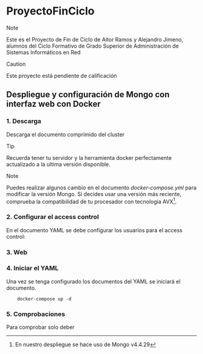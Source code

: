 # ProyectoFinCiclo
> [!NOTE] 
> Este es el Proyecto de Fin de Ciclo de Aitor Ramos y Alejandro Jimeno, alumnos del Ciclo Formativo de Grado Superior de Administración de Sistemas Informáticos en Red

> [!CAUTION]
> Este proyecto está pendiente de calificación

## Despliegue y configuración de Mongo con interfaz web con Docker

### 1. Descarga

Descarga el documento comprimido del cluster 

<!--Enlace para descargar el archivo o no-->

> [!TIP]
> Recuerda tener tu servidor y la herramienta docker perfectamente actualizado a la ultima versión disponible.

>[!NOTE]
> Puedes realizar algunos cambio en el documento *docker-compose.yml* para modificar la versión Mongo. Si decides usar una versión más reciente, comprueba la compatibilidad de tu procesador con tecnología AVX[^1].

### 2. Configurar el access control

En el documento YAML se debe configurar los usuarios para el access control:

<!--Info sobre linea, etc-->

### 3. Web


### 4. Iniciar el YAML
Una vez se tenga configurado los documentos del YAML se iniciará el documento.

```
    docker-compose up -d
```

### 5. Comprobaciones

Para comprobar solo deber


[^1]: En nuestro despliegue se hace uso de Mongo v4.4.29